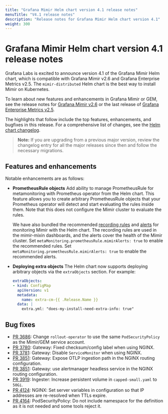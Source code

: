 ```yaml
---
title: "Grafana Mimir Helm chart version 4.1 release notes"
menuTitle: "V4.1 release notes"
description: "Release notes for Grafana Mimir Helm chart version 4.1"
weight: 300
---
```


# Grafana Mimir Helm chart version 4.1 release notes

Grafana Labs is excited to announce version 4.1 of the Grafana Mimir Helm chart, which is compatible with Grafana Mimir v2.6 and Grafana Enterprise Metrics v2.5. The `mimir-distributed` Helm chart is the best way to install Mimir on Kubernetes.

To learn about new features and enhancements in Grafana Mimir or GEM, see the release notes for [Grafana Mimir v2.6](/docs/mimir/v2.6.x/release-notes/v2.6/) or the last release of [Grafana Enterprise Metrics v2.5](/docs/enterprise-metrics/latest/release-notes/v2-5/).

The highlights that follow include the top features, enhancements, and bugfixes in this release. For a comprehensive list of changes, see the [Helm chart changelog](https://github.com/grafana/mimir/tree/main/operations/helm/charts/mimir-distributed/CHANGELOG.md).

> **Note:** If you are upgrading from a previous major version, review the changelog entry for all the major releases since then and follow the necessary migrations.

## Features and enhancements

Notable enhancements are as follows:

- **PrometheusRule objects**
  Add ability to manage PrometheusRule for metamonitoring with Prometheus operator from the Helm chart.
  This feature allows you to create arbitrary PrometheusRule objects that your Prometheus operator will
  detect and start evaluating the rules inside them. Note that this does not configure the Mimir cluster to
  evaluate the rules.

  We have also bundled the recommended [recording rules](https://github.com/grafana/mimir/blob/main/operations/mimir-mixin-compiled/rules.yaml)
  and [alerts](https://github.com/grafana/mimir/blob/main/operations/mimir-mixin-compiled/alerts.yaml) for monitoring Mimir with the Helm chart.
  The recording rules are used in the mimir-mixin dashboards, and the alerts cover the health
  of the Mimir cluster. Set `metaMonitoring.prometheusRule.mimirAlerts: true` to enable the recommended rules.
  Set `metaMonitoring.prometheusRule.mimirAlerts: true` to enable the recommended alerts.

- **Deploying extra objects**
  The Helm chart now supports deploying arbitrary objects via the `extraObjects` section. For example:
  ```yaml
  extraObjects:
  - kind: ConfigMap
    apiVersion: v1
    metadata:
      name: extra-cm-{{ .Release.Name }}
    data: |
      extra.yml: "does-my-install-need-extra-info: true"
  ```

## Bug fixes

- [PR 3686](https://github.com/grafana/mimir/pull/3686): Change `rollout-operator` to use the same `PodSecurityPolicy` as the Mimir/GEM service account.
- [PR 3780](https://github.com/grafana/mimir/pull/3780): Gateway: Fixed checksum/config label when using NGINX.
- [PR 3781](https://github.com/grafana/mimir/pull/3781): Gateway: Disable `ServiceMonitor` when using NGINX.
- [PR 3851](https://github.com/grafana/mimir/pull/3851): Gateway: Expose OTLP ingestion path in the NGINX routing configuration.
- [PR 3851](https://github.com/grafana/mimir/pull/3851): Gateway: use alertmanager headless service in the NGINX routing configuration.
- [PR 3919](https://github.com/grafana/mimir/pull/3919): Ingester: Increase persistent volume in `capped-small.yaml` to `50Gi`.
- [PR 4124](https://github.com/grafana/mimir/pull/4124): NGINX: Set server variables in configuration so that IP addresses are re-resolved when TTLs expire.
- [PR 4164](https://github.com/grafana/mimir/pull/4164): PodSecurityPolicy: Do not include namespace for the definition as it is not needed and some tools reject it.
